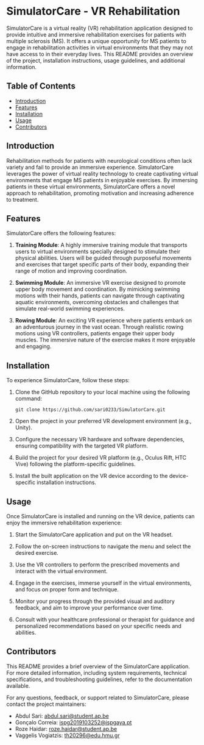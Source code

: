 # SimulatorCare - VR Rehabilitation

SimulatorCare is a virtual reality (VR) rehabilitation application designed to provide intuitive and immersive rehabilitation exercises for patients with multiple sclerosis (MS). It offers a unique opportunity for MS patients to engage in rehabilitation activities in virtual environments that they may not have access to in their everyday lives. This README provides an overview of the project, installation instructions, usage guidelines, and additional information.

## Table of Contents
- [Introduction](#introduction)
- [Features](#features)
- [Installation](#installation)
- [Usage](#usage)
- [Contributors](#contributors)

## Introduction
Rehabilitation methods for patients with neurological conditions often lack variety and fail to provide an immersive experience. SimulatorCare leverages the power of virtual reality technology to create captivating virtual environments that engage MS patients in enjoyable exercises. By immersing patients in these virtual environments, SimulatorCare offers a novel approach to rehabilitation, promoting motivation and increasing adherence to treatment.

## Features
SimulatorCare offers the following features:

1. **Training Module**: A highly immersive training module that transports users to virtual environments specially designed to stimulate their physical abilities. Users will be guided through purposeful movements and exercises that target specific parts of their body, expanding their range of motion and improving coordination.

2. **Swimming Module**: An immersive VR exercise designed to promote upper body movement and coordination. By mimicking swimming motions with their hands, patients can navigate through captivating aquatic environments, overcoming obstacles and challenges that simulate real-world swimming experiences.

3. **Rowing Module**: An exciting VR experience where patients embark on an adventurous journey in the vast ocean. Through realistic rowing motions using VR controllers, patients engage their upper body muscles. The immersive nature of the exercise makes it more enjoyable and engaging.

## Installation
To experience SimulatorCare, follow these steps:

1. Clone the GitHub repository to your local machine using the following command:
   ```
   git clone https://github.com/sari0233/SimulatorCare.git
   ```

2. Open the project in your preferred VR development environment (e.g., Unity).

3. Configure the necessary VR hardware and software dependencies, ensuring compatibility with the targeted VR platform.

4. Build the project for your desired VR platform (e.g., Oculus Rift, HTC Vive) following the platform-specific guidelines.

5. Install the built application on the VR device according to the device-specific installation instructions.

## Usage
Once SimulatorCare is installed and running on the VR device, patients can enjoy the immersive rehabilitation experience:

1. Start the SimulatorCare application and put on the VR headset.

2. Follow the on-screen instructions to navigate the menu and select the desired exercise.

3. Use the VR controllers to perform the prescribed movements and interact with the virtual environment.

4. Engage in the exercises, immerse yourself in the virtual environments, and focus on proper form and technique.

5. Monitor your progress through the provided visual and auditory feedback, and aim to improve your performance over time.

6. Consult with your healthcare professional or therapist for guidance and personalized recommendations based on your specific needs and abilities.




## Contributors
This README provides a brief overview of the SimulatorCare application. For more detailed information, including system requirements, technical specifications, and troubleshooting guidelines, refer to the documentation available.

For any questions, feedback, or support related to SimulatorCare, please contact the project maintainers:

- Abdul Sari: abdul.sari@student.ap.be
- Gonçalo Correia: ispg2019103252@ispgaya.pt
- Roze Haidar: roze.haidar@student.ap.be
- Vaggelis Vogiatzis: th20296@edu.hmu.gr
